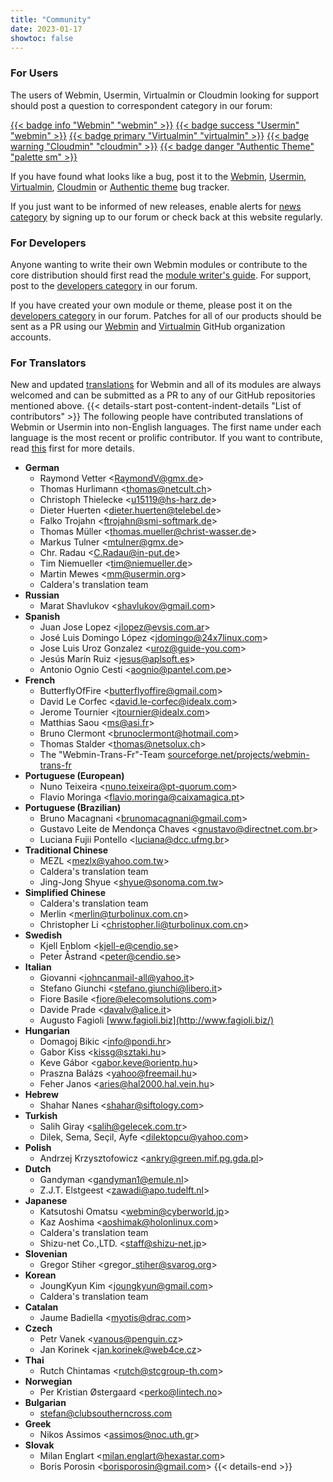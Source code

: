 ```yaml
---
title: "Community"
date: 2023-01-17
showtoc: false
---
```

### For Users

The users of Webmin, Usermin, Virtualmin or Cloudmin looking for support should post a question to correspondent category in our forum:

  [{{< badge info "Webmin" "webmin" >}}](https://forum.virtualmin.com/c/webmin/12)
  [{{< badge success "Usermin" "webmin" >}}](https://forum.virtualmin.com/c/usermin/10)
  [{{< badge primary "Virtualmin" "virtualmin" >}}](https://forum.virtualmin.com/c/virtualmin/11)
  [{{< badge warning "Cloudmin" "cloudmin" >}}](https://forum.virtualmin.com/c/cloudmin/7)
  [{{< badge danger "Authentic Theme" "palette sm" >}}](https://forum.virtualmin.com/c/authentic-theme/19)

If you have found what looks like a bug, post it to the [Webmin](https://github.com/webmin/webmin/issues), [Usermin](https://github.com/webmin/usermin/issues), [Virtualmin](https://github.com/virtualmin/virtualmin-gpl/issues), [Cloudmin](https://github.com/virtualmin/cloudmin-gpl/issues) or [Authentic theme](https://github.com/webmin/authentic-theme/issues) bug tracker.

If you just want to be informed of new releases, enable alerts for [news category](https://forum.virtualmin.com/c/news/5) by signing up to our forum or check back at this website regularly.

### For Developers

Anyone wanting to write their own Webmin modules or contribute to the core distribution should first read the [module writer's guide](http://doxfer.webmin.com/Webmin/Module_Development). For support, post to the [developers category](https://forum.virtualmin.com/c/developers/16) in our forum.

If you have created your own module or theme, please post it on the [developers category](https://forum.virtualmin.com/c/developers/16) in our forum. Patches for all of our products should be sent as a PR using our [Webmin](https://github.com/webmin) and [Virtualmin](https://github.com/virtualmin) GitHub organization accounts.

### For Translators

New and updated [translations](/about/#supported-languages) for Webmin and all of its modules are always welcomed and can be submitted as a PR to any of our GitHub repositories mentioned above.
{{< details-start post-content-indent-details "List of contributors"  >}}
The following people have contributed translations of Webmin or Usermin into non-English languages. The first name under each language is the most recent or prolific contributor. If you want to contribute, read [this](/about/#supported-languages) first for more details.

* **German**
  * Raymond Vetter &lt;RaymondV@gmx.de&gt;
  * Thomas Hurlimann &lt;thomas@netcult.ch&gt;
  * Christoph Thielecke &lt;u15119@hs-harz.de&gt;
  * Dieter Huerten &lt;dieter.huerten@telebel.de&gt;
  * Falko Trojahn &lt;ftrojahn@smi-softmark.de&gt;
  * Thomas Müller &lt;thomas.mueller@christ-wasser.de&gt;
  * Markus Tulner &lt;mtulner@gmx.de&gt;
  * Chr. Radau &lt;C.Radau@in-put.de&gt;
  * Tim Niemueller &lt;tim@niemueller.de&gt;
  * Martin Mewes &lt;mm@usermin.org&gt;
  * Caldera's translation team
* **Russian**
  * Marat Shavlukov &lt;shavlukov@gmail.com&gt;
* **Spanish**
  * Juan Jose Lopez &lt;jlopez@evsis.com.ar&gt;
  * José Luis Domingo López &lt;jdomingo@24x7linux.com&gt;
  * Jose Luis Uroz Gonzalez &lt;uroz@guide-you.com&gt;
  * Jesús Marín Ruiz &lt;jesus@aplsoft.es&gt;
  * Antonio Ognio Cesti &lt;aognio@pantel.com.pe&gt;
* **French**
  * ButterflyOfFire &lt;butterflyoffire@gmail.com&gt;
  * David Le Corfec &lt;david.le-corfec@idealx.com&gt;
  * Jerome Tournier &lt;jtournier@idealx.com&gt;
  * Matthias Saou &lt;ms@asi.fr&gt;
  * Bruno Clermont &lt;brunoclermont@hotmail.com&gt;
  * Thomas Stalder &lt;thomas@netsolux.ch&gt;
  * The "Webmin-Trans-Fr"-Team [sourceforge.net/projects/webmin-trans-fr](http://sourceforge.net/projects/webmin-trans-fr)
* **Portuguese (European)**
  * Nuno Teixeira &lt;nuno.teixeira@pt-quorum.com&gt;
  * Flavio Moringa &lt;flavio.moringa@caixamagica.pt&gt;
* **Portuguese (Brazilian)**
  * Bruno Macagnani &lt;brunomacagnani@gmail.com&gt;
  * Gustavo Leite de Mendonça Chaves &lt;gnustavo@directnet.com.br&gt;
  * Luciana Fujii Pontello &lt;luciana@dcc.ufmg.br&gt;
* **Traditional Chinese**
  * MEZL &lt;mezlx@yahoo.com.tw&gt;
  * Caldera's translation team
  * Jing-Jong Shyue &lt;shyue@sonoma.com.tw&gt;
* **Simplified Chinese**
  * Caldera's translation team
  * Merlin &lt;merlin@turbolinux.com.cn&gt;
  * Christopher Li &lt;christopher.li@turbolinux.com.cn&gt;
* **Swedish**
  * Kjell Enblom &lt;kjell-e@cendio.se&gt;
  * Peter Åstrand &lt;peter@cendio.se&gt;
* **Italian**
  * Giovanni &lt;johncanmail-all@yahoo.it&gt;
  * Stefano Giunchi &lt;stefano.giunchi@libero.it&gt;
  * Fiore Basile &lt;fiore@elecomsolutions.com&gt;
  * Davide Prade &lt;davalv@alice.it&gt;
  * Augusto Fagioli [www.fagioli.biz](http://www.fagioli.biz/)
* **Hungarian**
  * Domagoj Bikic &lt;info@pondi.hr&gt;
  * Gabor Kiss &lt;kissg@sztaki.hu&gt;
  * Keve Gábor &lt;gabor.keve@orientp.hu&gt;
  * Praszna Balázs &lt;yahoo@freemail.hu&gt;
  * Feher Janos &lt;aries@hal2000.hal.vein.hu&gt;
* **Hebrew**
  * Shahar Nanes &lt;shahar@siftology.com&gt;
* **Turkish**
  * Salih Giray &lt;salih@gelecek.com.tr&gt;
  * Dilek, Sema, Seçil, Ayfe &lt;dilektopcu@yahoo.com&gt;
* **Polish**
  * Andrzej Krzysztofowicz &lt;ankry@green.mif.pg.gda.pl&gt;
* **Dutch**
  * Gandyman &lt;gandyman1@emule.nl&gt;
  * Z.J.T. Elstgeest &lt;zawadi@apo.tudelft.nl&gt;
* **Japanese**
  * Katsutoshi Omatsu &lt;webmin@cyberworld.jp&gt;
  * Kaz Aoshima &lt;aoshimak@holonlinux.com&gt;
  * Caldera's translation team
  * Shizu-net Co.,LTD. &lt;staff@shizu-net.jp&gt;
* **Slovenian**
  * Gregor Stiher &lt;gregor\_stiher@svarog.org&gt;
* **Korean**
  * JoungKyun Kim &lt;joungkyun@gmail.com&gt;
  * Caldera's translation team
* **Catalan**
  * Jaume Badiella &lt;myotis@drac.com&gt;
* **Czech**
  * Petr Vanek &lt;vanous@penguin.cz&gt;
  * Jan Korinek &lt;jan.korinek@web4ce.cz&gt;
* **Thai**
  * Rutch Chintamas &lt;rutch@stcgroup-th.com&gt;
* **Norwegian**
  * Per Kristian Østergaard &lt;perko@lintech.no&gt;
* **Bulgarian**
  * stefan@clubsoutherncross.com
* **Greek**
  * Nikos Assimos &lt;assimos@noc.uth.gr&gt;
* **Slovak**
  * Milan Englart &lt;milan.englart@hexastar.com&gt;
  * Boris Porosin &lt;borisporosin@gmail.com&gt;
{{< details-end >}}